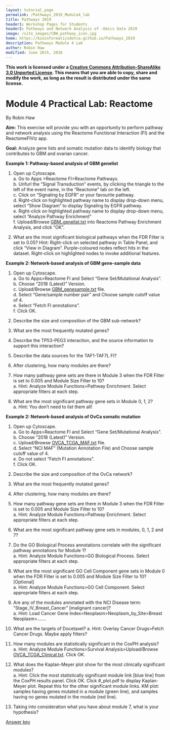 ```yaml
---
layout: tutorial_page
permalink: /Pathways_2019_Module4_lab
title: Pathways 2019
header1: Workshop Pages for Students
header2: Pathways and Network Analysis of -Omics Data 2019
image: /site_images/CBW_pathway_icon.jpg
home: https://bioinformaticsdotca.github.io/Pathways_2019
description: Pathways Module 4 Lab
author: Robin Haw
modified: June 26th, 2018
---
```


**This work is licensed under a [Creative Commons Attribution-ShareAlike 3.0 Unported License](http://creativecommons.org/licenses/by-sa/3.0/deed.en_US). This means that you are able to copy, share and modify the work, as long as the result is distributed under the same license.**

# Module 4 Practical Lab: Reactome

By Robin Haw

**Aim:** This exercise will provide you with an opportunity to perform pathway and network analysis using the Reactome Functional Interaction (FI) and the ReactomeFIViz app. 

**Goal:** Analyze gene lists and somatic mutation data to identify biology that contributes to GBM and ovarian cancer.

**Example 1: Pathway-based analysis of GBM genelist**
1. Open up Cytoscape.   
  a. Go to Apps >Reactome FI>Reactome Pathways.    
  b. Unfurl the “Signal Transduction” events, by clicking the triangle to the left of the event name, in the “Reactome” tab on the left.   
  c. Click on “Signaling by EGFR” or your favourite pathway.   
  d. Right-click on highlighted pathway name to display drop-down menu, select “Show Diagram” to display Signaling by EGFR pathway.  
  e. Right-click on highlighted pathway name to display drop-down menu, select “Analyze Pathway Enrichment”   
  f. Upload/Browse [GBM_genelist.txt](https://raw.githubusercontent.com/bioinformaticsdotca/HT-Biology_2017/master/GBM_genelist.txt) into Reactome Pathway Enrichment Analysis, and click “OK”.   

1.	What are the most significant biological pathways when the FDR Filter is set to 0.05?
Hint: Right-click on selected pathway in Table Panel, and click “View in Diagram”. Purple-coloured nodes reflect hits in the dataset. Right-click on highlighted nodes to invoke additional features.


**Example 2: Network-based analysis of GBM gene-sample data** 
1. Open up Cytoscape.   
  a.	Go to Apps>Reactome FI and Select “Gene Set/Mutational Analysis”.    
  b.	Choose “2018 (Latest)” Version.   
  c.	Upload/Browse [GBM_genesample.txt](https://raw.githubusercontent.com/bioinformaticsdotca/HT-Biology_2017/master/GBM_genesample.txt) file.   
  d.	Select “Gene/sample number pair” and Choose sample cutoff value of 4.   
  e.	Select “Fetch FI annotations”.   
  f.	Click OK.  

2.	Describe the size and composition of the GBM sub-network?  
3.	What are the most frequently mutated genes?
4.	Describe the TP53-PEG3 interaction, and the source information to support this interaction?  
5.	Describe the data sources for the TAF1-TAF7L FI?  
6.	After clustering, how many modules are there?   
7.	How many pathway gene sets are there in Module 3 when the FDR Filter is set to 0.005 and Module Size Filter to 10?   
  a.	Hint: Analyze Module Functions>Pathway Enrichment. Select appropriate filters at each step.  
8.	What are the most significant pathway gene sets in Module 0, 1, 2?  
  a.	Hint: You don’t need to list them all!   

**Example 2: Network-based analysis of OvCa somatic mutation**   
1.	Open up Cytoscape.   
  a.	Go to Apps>Reactome FI and Select “Gene Set/Mutational Analysis”.    
  b.	Choose “2018 (Latest)” Version.   
  c.	Upload/Browse [OVCA_TCGA_MAF.txt](https://raw.githubusercontent.com/bioinformatics-ca/bioinformatics-ca.github.io/master/2016_workshops/cancer/OVCA_TCGA_MAF.txt) file.   
  d.	Select “NCI MAF” (Mutation Annotation File) and Choose sample cutoff value of 4.   
  e.	Do not select “Fetch FI annotations”.   
  f.	Click OK.  

2.	Describe the size and composition of the OvCa network?  
3.	What are the most frequently mutated genes?  
4.	After clustering, how many modules are there?   
5.	How many pathway gene sets are there in Module 3 when the FDR Filter is set to 0.005 and Module Size Filter to 10?  
  a.	Hint: Analyze Module Functions>Pathway Enrichment. Select appropriate filters at each step.  
6.	What are the most significant pathway gene sets in modules, 0, 1, 2 and 7?   
7.	Do the GO Biological Process annotations correlate with the significant pathway annotations for Module 1?   
a.	Hint: Analyze Module Functions>GO Biological Process. Select appropriate filters at each step.  
8.	What are the most significant GO Cell Component gene sets in Module 0 when the FDR Filter is set to 0.005 and Module Size Filter to 10? [Optional]  
a.	Hint: Analyze Module Functions>GO Cell Component. Select appropriate filters at each step.  
9.	Are any of the modules annotated with the NCI Disease term: “Stage_IV_Breast_Cancer” [malignant cancer]?  
a.	Hint: Load Cancer Gene Index>Neoplasm>Neoplasm_by_Site>Breast Neoplasm>…….  
10.	What are the targets of Docetaxel?
  a.	Hint: Overlay Cancer Drugs>Fetch Cancer Drugs. Maybe apply filters? 
11.	How many modules are statistically significant in the CoxPH analysis?   
  a.	Hint: Analyze Module Functions>Survival Analysis>Upload/Browse [OVCA_TCGA_Clinical.txt](https://raw.githubusercontent.com/bioinformatics-ca/bioinformatics-ca.github.io/master/2016_workshops/cancer/OVCA_TCGA_Clinical.txt). Click OK.  
12.	What does the Kaplan-Meyer plot show for the most clinically significant modules?  
  a.	Hint: Click the most statistically significant module link [blue line] from the CoxPH results panel. Click OK. Click #_plot.pdf to display Kaplan-Meyer plot. Repeat this for the other significant module links. KM plot: samples having genes mutated in a module (green line), and samples having no genes mutated in the module (red line).    
13. Taking into consideration what you have about module 7, what is your hypothesis?

[Answer key](https://bioinformaticsdotca.github.io/Pathways_2019_Module4_lab_answers)
